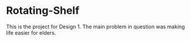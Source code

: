 # Rotating-Shelf
This is the project for Design 1. The main problem in question was making life easier for elders.
